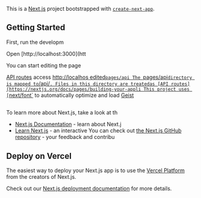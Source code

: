 This is a [Next.js](https://nextjs.org) project bootstrapped with [`create-next-app`](https://nextjs.org/docs/pages/api-reference/create-next-app).

## Getting Started

First, run the developm

Open [http://localhost:3000](htt

You can start editing the page 

[API routes](https://nextjs.org/docs/pages/building-your-application/routng/ap-routes) access [http://localhos
edited`pages/api
The `pages/api` directory is mapped to `/api/`. Files in this directory are treatedas [API routes](https://nextjs.org/docs/pages/building-your-appli
This project uses [`next/font`](https://nextjs.org/docs/pages/building-your-application/optimizing/fonts) to automatically optimize and load [Geist](https://verc) 

##
To learn more about Next.js, take a look at th
- [Next.js Documentation](https://nextjs.org/docs) - learn about Next.j
- [Learn Next.js](https://nextjs.org/learn-pages-router) - an interactive 
You can check out [the Next.js GitHub repository](https://github.com/vercel/next.js) - your feedback and contribu

## Deploy on Vercel

The easiest way to deploy your Next.js app is to use the [Vercel Platform](https://vercel.com/new?utm_medium=default-template&filter=next.js&utm_source=create-next-app&utm_campaign=create-next-app-readme) from the creators of Next.js.

Check out our [Next.js deployment documentation](https://nextjs.org/docs/pages/building-your-application/deploying) for more details.
